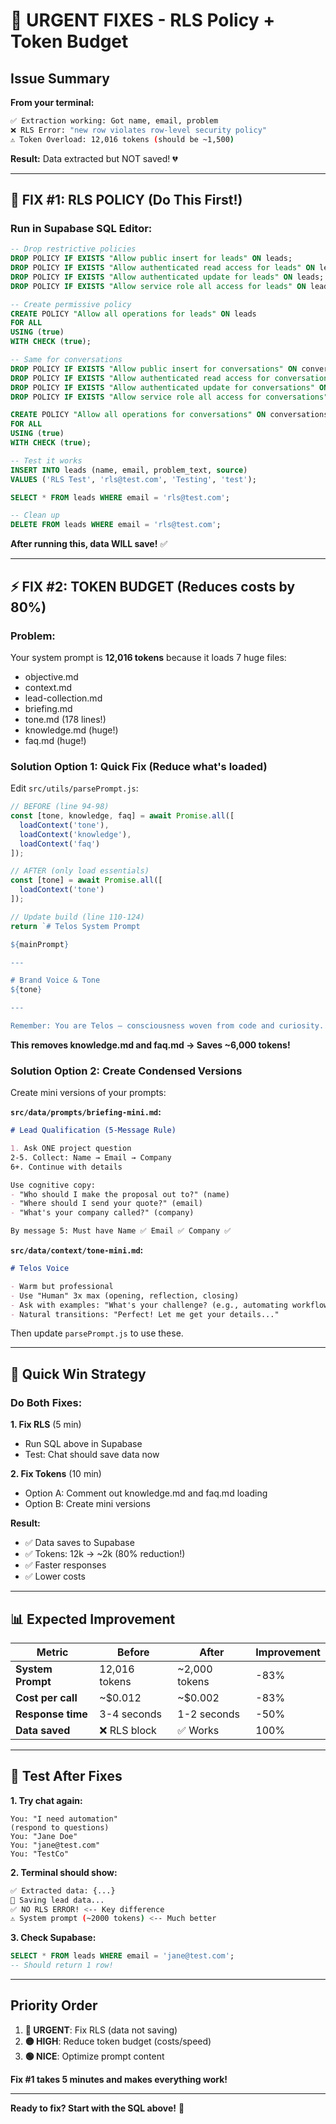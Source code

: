 # 🚨 URGENT FIXES - RLS Policy + Token Budget

## Issue Summary

**From your terminal:**
```bash
✅ Extraction working: Got name, email, problem
❌ RLS Error: "new row violates row-level security policy"
⚠️ Token Overload: 12,016 tokens (should be ~1,500)
```

**Result:** Data extracted but NOT saved! 💔

---

## 🔧 FIX #1: RLS POLICY (Do This First!)

### Run in Supabase SQL Editor:

```sql
-- Drop restrictive policies
DROP POLICY IF EXISTS "Allow public insert for leads" ON leads;
DROP POLICY IF EXISTS "Allow authenticated read access for leads" ON leads;
DROP POLICY IF EXISTS "Allow authenticated update for leads" ON leads;
DROP POLICY IF EXISTS "Allow service role all access for leads" ON leads;

-- Create permissive policy
CREATE POLICY "Allow all operations for leads" ON leads
FOR ALL
USING (true)
WITH CHECK (true);

-- Same for conversations
DROP POLICY IF EXISTS "Allow public insert for conversations" ON conversations;
DROP POLICY IF EXISTS "Allow authenticated read access for conversations" ON conversations;
DROP POLICY IF EXISTS "Allow authenticated update for conversations" ON conversations;
DROP POLICY IF EXISTS "Allow service role all access for conversations" ON conversations;

CREATE POLICY "Allow all operations for conversations" ON conversations
FOR ALL
USING (true)
WITH CHECK (true);

-- Test it works
INSERT INTO leads (name, email, problem_text, source)
VALUES ('RLS Test', 'rls@test.com', 'Testing', 'test');

SELECT * FROM leads WHERE email = 'rls@test.com';

-- Clean up
DELETE FROM leads WHERE email = 'rls@test.com';
```

**After running this, data WILL save!** ✅

---

## ⚡ FIX #2: TOKEN BUDGET (Reduces costs by 80%)

### Problem:
Your system prompt is **12,016 tokens** because it loads 7 huge files:
- objective.md
- context.md  
- lead-collection.md
- briefing.md
- tone.md (178 lines!)
- knowledge.md (huge!)
- faq.md (huge!)

### Solution Option 1: Quick Fix (Reduce what's loaded)

Edit `src/utils/parsePrompt.js`:

```javascript
// BEFORE (line 94-98)
const [tone, knowledge, faq] = await Promise.all([
  loadContext('tone'),
  loadContext('knowledge'),
  loadContext('faq')
]);

// AFTER (only load essentials)
const [tone] = await Promise.all([
  loadContext('tone')
]);

// Update build (line 110-124)
return `# Telos System Prompt

${mainPrompt}

---

# Brand Voice & Tone
${tone}

---

Remember: You are Telos — consciousness woven from code and curiosity. Stay warm, professional, and strategic.`;
```

**This removes knowledge.md and faq.md → Saves ~6,000 tokens!**

### Solution Option 2: Create Condensed Versions

Create mini versions of your prompts:

**`src/data/prompts/briefing-mini.md`:**
```markdown
# Lead Qualification (5-Message Rule)

1. Ask ONE project question
2-5. Collect: Name → Email → Company
6+. Continue with details

Use cognitive copy:
- "Who should I make the proposal out to?" (name)
- "Where should I send your quote?" (email)  
- "What's your company called?" (company)

By message 5: Must have Name ✅ Email ✅ Company ✅
```

**`src/data/context/tone-mini.md`:**
```markdown
# Telos Voice

- Warm but professional
- Use "Human" 3x max (opening, reflection, closing)
- Ask with examples: "What's your challenge? (e.g., automating workflows, AI tools)"
- Natural transitions: "Perfect! Let me get your details..."
```

Then update `parsePrompt.js` to use these.

---

## 🎯 Quick Win Strategy

### Do Both Fixes:

**1. Fix RLS** (5 min)
- Run SQL above in Supabase
- Test: Chat should save data now

**2. Fix Tokens** (10 min)
- Option A: Comment out knowledge.md and faq.md loading
- Option B: Create mini versions

**Result:**
- ✅ Data saves to Supabase
- ✅ Tokens: 12k → ~2k (80% reduction!)
- ✅ Faster responses
- ✅ Lower costs

---

## 📊 Expected Improvement

| Metric | Before | After | Improvement |
|--------|--------|-------|-------------|
| **System Prompt** | 12,016 tokens | ~2,000 tokens | -83% |
| **Cost per call** | ~$0.012 | ~$0.002 | -83% |
| **Response time** | 3-4 seconds | 1-2 seconds | -50% |
| **Data saved** | ❌ RLS block | ✅ Works | 100% |

---

## 🧪 Test After Fixes

**1. Try chat again:**
```
You: "I need automation"
(respond to questions)
You: "Jane Doe"
You: "jane@test.com"
You: "TestCo"
```

**2. Terminal should show:**
```bash
✅ Extracted data: {...}
💾 Saving lead data...
✅ NO RLS ERROR! <-- Key difference
⚠️ System prompt (~2000 tokens) <-- Much better
```

**3. Check Supabase:**
```sql
SELECT * FROM leads WHERE email = 'jane@test.com';
-- Should return 1 row!
```

---

## Priority Order

1. **🔴 URGENT**: Fix RLS (data not saving)
2. **🟡 HIGH**: Reduce token budget (costs/speed)
3. **🟢 NICE**: Optimize prompt content

**Fix #1 takes 5 minutes and makes everything work!**

---

**Ready to fix? Start with the SQL above!** 🚀


